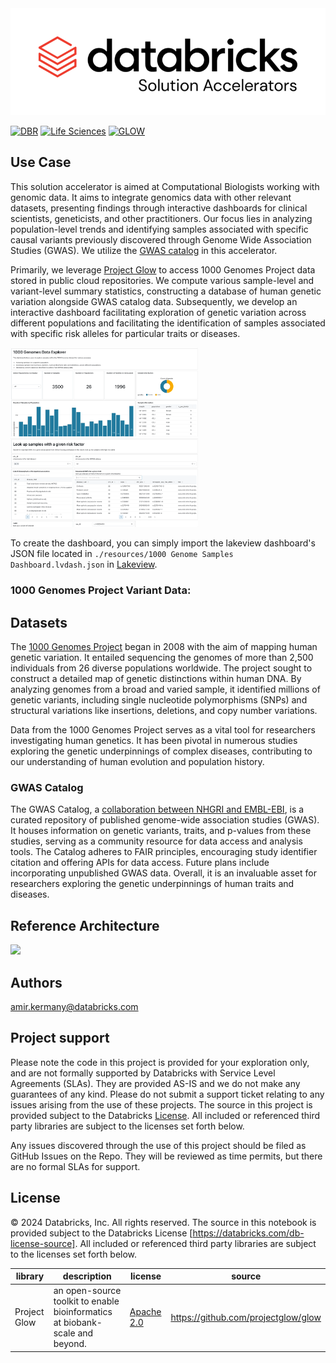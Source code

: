 <img src=https://raw.githubusercontent.com/databricks-industry-solutions/.github/main/profile/solacc_logo.png width="600px">

[![DBR](https://img.shields.io/badge/DBR-HLS-red?logo=databricks&style=for-the-badge)](https://www.databricks.com/solutions/industries/healthcare-and-life-sciences)
[![Life Sciences](https://img.shields.io/badge/🔬RnD-LifeSciences-green?&style=for-the-badge)](hhttps://www.databricks.com/solutions/industries/life-sciences-industry-solutions)
[![GLOW](https://img.shields.io/badge/🧬genomics-Glow-blue?style=for-the-badge)](https://github.com/projectglow/glow)

## Use Case
This solution accelerator is aimed at Computational Biologists working with genomic data. It aims to integrate genomics data with other relevant datasets, presenting findings through interactive dashboards for clinical scientists, geneticists, and other practitioners. Our focus lies in analyzing population-level trends and identifying samples associated with specific causal variants previously discovered through Genome Wide Association Studies (GWAS). We utilize the [GWAS catalog](https://www.ebi.ac.uk/gwas/) in this accelerator.

Primarily, we leverage [Project Glow](https://github.com/projectglow/glow) to access 1000 Genomes Project data stored in public cloud repositories. We compute various sample-level and variant-level summary statistics, constructing a database of human genetic variation alongside GWAS catalog data. Subsequently, we develop an interactive dashboard facilitating exploration of genetic variation across different populations and facilitating the identification of samples associated with specific risk alleles for particular traits or diseases.

<img src=https://github.com/databricks-industry-solutions/db-omics/blob/53a78f42b9bb679c20094b62cd67c160b71c64e0/images/1KGDash.gif width="300px">
<img src=https://github.com/databricks-industry-solutions/db-omics/blob/4d28335ede5561201abe05d23e25ef8a37c9bd84/images/1KGDash2.gif width="300px">

To create the dashboard, you can simply import the lakeview dashboard's JSON file located in `./resources/1000 Genome Samples Dashboard.lvdash.json` in [Lakeview](https://docs.databricks.com/en/dashboards/lakeview.html).

### 1000 Genomes Project Variant Data: 

## Datasets

The [1000 Genomes Project](https://www.internationalgenome.org/) began in 2008 with the aim of mapping human genetic variation. It entailed sequencing the genomes of more than 2,500 individuals from 26 diverse populations worldwide.
The project sought to construct a detailed map of genetic distinctions within human DNA. By analyzing genomes from a broad and varied sample, it identified millions of genetic variants, including single nucleotide polymorphisms (SNPs) and structural variations like insertions, deletions, and copy number variations.

Data from the 1000 Genomes Project serves as a vital tool for researchers investigating human genetics. It has been pivotal in numerous studies exploring the genetic underpinnings of complex diseases, contributing to our understanding of human evolution and population history.

### GWAS Catalog
The GWAS Catalog, a [collaboration between NHGRI and EMBL-EBI](https://www.ncbi.nlm.nih.gov/pmc/articles/PMC6323933/), is a curated repository of published genome-wide association studies (GWAS). It houses information on genetic variants, traits, and p-values from these studies, serving as a community resource for data access and analysis tools. The Catalog adheres to FAIR principles, encouraging study identifier citation and offering APIs for data access. Future plans include incorporating unpublished GWAS data. Overall, it is an invaluable asset for researchers exploring the genetic underpinnings of human traits and diseases.

## Reference Architecture
[![](https://mermaid.ink/img/pako:eNp1U8tu2zAQ_BVCubSAo5edtNahgCzRaYAUKOrUFykQaIm2CNOkSlJWjCDf0mMv_bh-Qley4kfhXoTV7OzOzpJ8sXJZUCuwVopUJXr4lgpdL_Y_szsPJXhy_5SKSfI4mweoNKbSgeMsTWV7ruuuqJAbqm26YDbJ7XrtbCX32rSTpsLQvBQsJ9xppFozsXJ81xu6t-5tpsmm4jRjYilb5iXcNs8GlKO9ctM0JyqrhmiHVMzRlKi8dArZCC5JoZ1lzTlUUVGcGfFRoocw-MnQTlUSTT0H2GEyj6YBykvl-_bsc_gV3z_6MIShUG9oke2p2Xb41vqs-RAlMTFkoVi-1k9nqRFKvgtmdigCAperVgxdX6M_P3_9RndcNgjcgziqiNJUQeoTCsNkBZmsGyfbQqI9gC41mSQnG1IbYpgU7ZK6bBQl7WKyfK-V9bsIW8WjYMuM41OJvuWP_DIZ4wvz_LvgG5Q8kDXdMtr0XexW592cKEaEQfi54lKBQ_CLYqLLhSSqeA_GJj0VXESHMI4PIcaHsBOFD-oOwOw47e7oknEeXMURdrF_xP3_4MMeH3_0XD8c5BLmCq6m4-mH6QgdaaOehjGO8fiI35zhUGANrA2Fo2AFvKIXcIdSy5R0Q1MrgLCgS1Jzk1qpeAVqXRVwo3DBjFRWYFRNBxapjZztRP72v-fEjMByN1awJFwDSruaL_vX2j3a17-e5EPD?type=png)](https://mermaid.live/edit#pako:eNp1U8tu2zAQ_BVCubSAo5edtNahgCzRaYAUKOrUFykQaIm2CNOkSlJWjCDf0mMv_bh-Qley4kfhXoTV7OzOzpJ8sXJZUCuwVopUJXr4lgpdL_Y_szsPJXhy_5SKSfI4mweoNKbSgeMsTWV7ruuuqJAbqm26YDbJ7XrtbCX32rSTpsLQvBQsJ9xppFozsXJ81xu6t-5tpsmm4jRjYilb5iXcNs8GlKO9ctM0JyqrhmiHVMzRlKi8dArZCC5JoZ1lzTlUUVGcGfFRoocw-MnQTlUSTT0H2GEyj6YBykvl-_bsc_gV3z_6MIShUG9oke2p2Xb41vqs-RAlMTFkoVi-1k9nqRFKvgtmdigCAperVgxdX6M_P3_9RndcNgjcgziqiNJUQeoTCsNkBZmsGyfbQqI9gC41mSQnG1IbYpgU7ZK6bBQl7WKyfK-V9bsIW8WjYMuM41OJvuWP_DIZ4wvz_LvgG5Q8kDXdMtr0XexW592cKEaEQfi54lKBQ_CLYqLLhSSqeA_GJj0VXESHMI4PIcaHsBOFD-oOwOw47e7oknEeXMURdrF_xP3_4MMeH3_0XD8c5BLmCq6m4-mH6QgdaaOehjGO8fiI35zhUGANrA2Fo2AFvKIXcIdSy5R0Q1MrgLCgS1Jzk1qpeAVqXRVwo3DBjFRWYFRNBxapjZztRP72v-fEjMByN1awJFwDSruaL_vX2j3a17-e5EPD)


## Authors
<amir.kermany@databricks.com>

## Project support 

Please note the code in this project is provided for your exploration only, and are not formally supported by Databricks with Service Level Agreements (SLAs). They are provided AS-IS and we do not make any guarantees of any kind. Please do not submit a support ticket relating to any issues arising from the use of these projects. The source in this project is provided subject to the Databricks [License](./LICENSE.md). All included or referenced third party libraries are subject to the licenses set forth below.

Any issues discovered through the use of this project should be filed as GitHub Issues on the Repo. They will be reviewed as time permits, but there are no formal SLAs for support. 

## License

&copy; 2024 Databricks, Inc. All rights reserved. The source in this notebook is provided subject to the Databricks License [https://databricks.com/db-license-source].  All included or referenced third party libraries are subject to the licenses set forth below.

| library                                | description             | license    | source                                              |
|----------------------------------------|-------------------------|------------|-----------------------------------------------------|
  Project Glow                           | an open-source toolkit to enable bioinformatics at biobank-scale and beyond.|[Apache 2.0](https://github.com/projectglow/glow/blob/main/LICENSE.txt) | https://github.com/projectglow/glow
